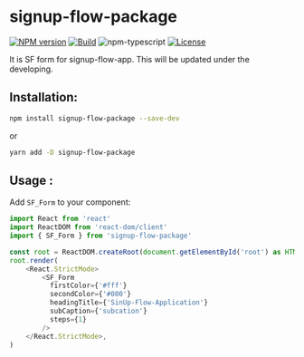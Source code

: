 # signup-flow-package

[![NPM version][npm-image]][npm-url]
[![Build][github-build]][github-build-url]
![npm-typescript]
[![License][github-license]][github-license-url]

It is SF form for signup-flow-app. This will be updated under the developing.

<!-- [**Live Demo**](https://ming0955.github.io/SF-form/) -->

## Installation:

```bash
npm install signup-flow-package --save-dev
```

or

```bash
yarn add -D signup-flow-package
```

## Usage :

Add `SF_Form` to your component:

```js
import React from 'react'
import ReactDOM from 'react-dom/client'
import { SF_Form } from 'signup-flow-package'

const root = ReactDOM.createRoot(document.getElementById('root') as HTMLElement)
root.render(
    <React.StrictMode>
        <SF_Form
          firstColor={'#fff'}
          secondColor={'#000'}
          headingTitle={'SinUp-Flow-Application'}
          subCaption={'subcation'}
          steps={1}
        />
    </React.StrictMode>,
)

```

[npm-url]: https://www.npmjs.com/package/signup-flow-package
[npm-image]: https://img.shields.io/npm/v/signup-flow-package
[github-license]: https://img.shields.io/github/license/ming0955/SF-form
[github-license-url]: https://github.com/ming0955/ming0955/SF-form/blob/main/LICENSE
[github-build]: https://github.com/ming0955/SF-form/actions/workflows/npm-publish.yml/badge.svg?branch=main&event=create
[github-build-url]: https://github.com/ming0955/SF-form/actions/workflows/publish.yml
[npm-typescript]: https://img.shields.io/npm/types/signup-flow-package
